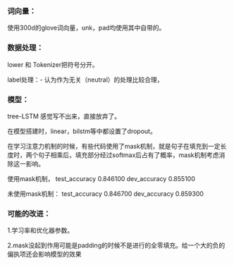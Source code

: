 ### 词向量：
使用300d的glove词向量，unk，pad均使用其中自带的。

### 数据处理：
lower 和 Tokenizer把符号分开。

label处理：- 认为作为无关（neutral）的处理比较合理，

### 模型：
tree-LSTM 感觉写不出来，直接放弃了。

在模型搭建时，linear，bilstm等中都设置了dropout。

在学习注意力机制的时候，有些代码使用了mask机制，就是句子在填充到一定长度时，两个句子相乘后，填充部分经过softmax后占有了概率，mask机制考虑消除这一影响。

使用mask机制，
test_accuracy 0.846100    dev_accuracy 0.855100

未使用mask机制：
test_accuracy 0.846700    dev_accuracy 0.859300

### 可能的改进：
1.学习率和优化器参数。

2.mask没起到作用可能是padding的时候不是进行的全零填充。给一个大的负的偏执项还会影响模型的效果
